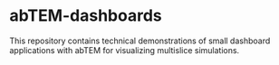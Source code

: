 # abTEM-dashboards

This repository contains technical demonstrations of small dashboard applications with abTEM for visualizing multislice simulations.
